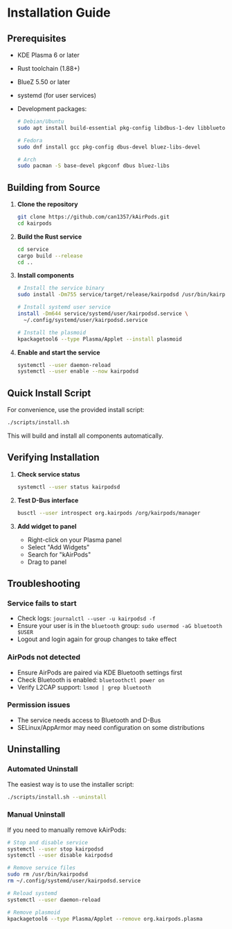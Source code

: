 # Installation Guide

## Prerequisites

- KDE Plasma 6 or later
- Rust toolchain (1.88+)
- BlueZ 5.50 or later
- systemd (for user services)
- Development packages:

  ```bash
  # Debian/Ubuntu
  sudo apt install build-essential pkg-config libdbus-1-dev libbluetooth-dev

  # Fedora
  sudo dnf install gcc pkg-config dbus-devel bluez-libs-devel

  # Arch
  sudo pacman -S base-devel pkgconf dbus bluez-libs
  ```

## Building from Source

1. **Clone the repository**

   ```bash
   git clone https://github.com/can1357/kAirPods.git
   cd kairpods
   ```

2. **Build the Rust service**

   ```bash
   cd service
   cargo build --release
   cd ..
   ```

3. **Install components**

   ```bash
   # Install the service binary
   sudo install -Dm755 service/target/release/kairpodsd /usr/bin/kairpodsd

   # Install systemd user service
   install -Dm644 service/systemd/user/kairpodsd.service \
     ~/.config/systemd/user/kairpodsd.service

   # Install the plasmoid
   kpackagetool6 --type Plasma/Applet --install plasmoid
   ```

4. **Enable and start the service**
   ```bash
   systemctl --user daemon-reload
   systemctl --user enable --now kairpodsd
   ```

## Quick Install Script

For convenience, use the provided install script:

```bash
./scripts/install.sh
```

This will build and install all components automatically.

## Verifying Installation

1. **Check service status**

   ```bash
   systemctl --user status kairpodsd
   ```

2. **Test D-Bus interface**

   ```bash
   busctl --user introspect org.kairpods /org/kairpods/manager
   ```

3. **Add widget to panel**
   - Right-click on your Plasma panel
   - Select "Add Widgets"
   - Search for "kAirPods"
   - Drag to panel

## Troubleshooting

### Service fails to start

- Check logs: `journalctl --user -u kairpodsd -f`
- Ensure your user is in the `bluetooth` group: `sudo usermod -aG bluetooth $USER`
- Logout and login again for group changes to take effect

### AirPods not detected

- Ensure AirPods are paired via KDE Bluetooth settings first
- Check Bluetooth is enabled: `bluetoothctl power on`
- Verify L2CAP support: `lsmod | grep bluetooth`

### Permission issues

- The service needs access to Bluetooth and D-Bus
- SELinux/AppArmor may need configuration on some distributions

## Uninstalling

### Automated Uninstall

The easiest way is to use the installer script:

```bash
./scripts/install.sh --uninstall
```

### Manual Uninstall

If you need to manually remove kAirPods:

```bash
# Stop and disable service
systemctl --user stop kairpodsd
systemctl --user disable kairpodsd

# Remove service files
sudo rm /usr/bin/kairpodsd
rm ~/.config/systemd/user/kairpodsd.service

# Reload systemd
systemctl --user daemon-reload

# Remove plasmoid
kpackagetool6 --type Plasma/Applet --remove org.kairpods.plasma
```
